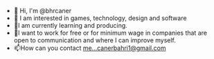 - 👋 Hi, I'm @bhrcaner
- 👀 I am interested in games, technology, design and software
- 🌱I am currently learning and producing.
- 💞️I want to work for free or for minimum wage in companies that are open to communication and where I can improve myself.
- 📫How can you contact me...canerbahri1@gmail.com
